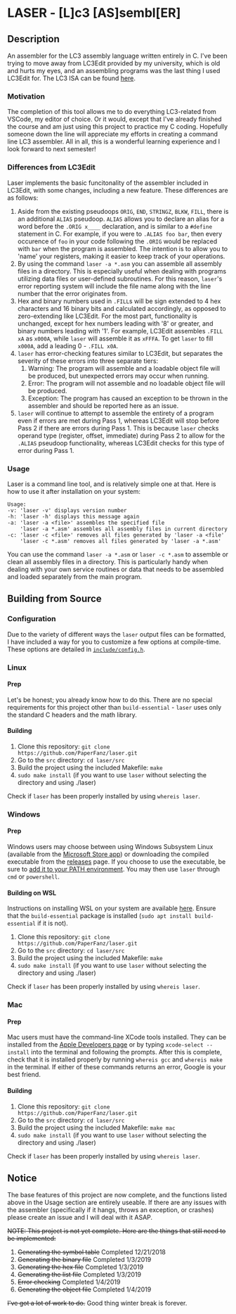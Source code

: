 # LASER - [**L**]c3 [**AS**]sembl[**ER**]

## Description

An assembler for the LC3 assembly language written entirely in C. I've been trying to move away from LC3Edit provided by my university, which is old and hurts my eyes, and an assembling programs was the last thing I used LC3Edit for. The LC3 ISA can be found [here][2].

### Motivation

The completion of this tool allows me to do everything LC3-related from VSCode, my editor of choice. Or it would, except that I've already finished the course and am just using this project to practice my C coding. Hopefully someone down the line will appreciate my efforts in creating a command line LC3 assembler. All in all, this is a wonderful learning experience and I look forward to next semester!

### Differences from LC3Edit

Laser implements the basic funcitonality of the assembler included in LC3Edit, with some changes, including a new feature. These differences are as follows:

1. Aside from the existing pseudoops `ORIG`, `END`, `STRINGZ`, `BLKW`, `FILL`, there is an additional `ALIAS` pseudoop. `ALIAS` allows you to declare an alias for a word before the `.ORIG x____` declaration, and is similar to a `#define` statement in C. For example, if you were to `.ALIAS foo bar`, then every occurence of `foo` in your code following the `.ORIG` would be replaced with `bar` when the program is assembled. The intention is to allow you to 'name' your registers, making it easier to keep track of your operations.
2. By using the command `laser -a *.asm` you can assemble all assembly files in a directory. This is especially useful when dealing with programs utilizing data files or user-defined subroutines. For this reason, `laser`'s error reporting system will include the file name along with the line number that the error originates from.
3. Hex and binary numbers used in `.FILL`s will be sign extended to 4 hex characters and 16 binary bits and calculated accordingly, as opposed to zero-extending like LC3Edit. For the most part, functionality is unchanged, except for hex numbers leading with '8' or greater, and binary numbers leading with '1'. For example, LC3Edit assembles `.FILL xA` as `x000A`, while `laser` will assemble it as `xFFFA`. To get `laser` to fill `x000A`, add a leading 0 - `.FILL x0A`.
4. `laser` has error-checking features similar to LC3Edit, but separates the severity of these errors into three separate tiers:
   1. Warning: The program will assemble and a loadable object file will be produced, but unexpected errors may occur when running.
   2. Error: The program will not assemble and no loadable object file will be produced.
   3. Exception: The program has caused an exception to be thrown in the assembler and should be reported here as an issue.
5. `laser` will continue to attempt to assemble the entirety of a program even if errors are met during Pass 1, whereas LC3Edit will stop before Pass 2 if there are errors during Pass 1. This is because `laser` checks operand type (register, offset, immediate) during Pass 2 to allow for the `.ALIAS` pseudoop functionality, whereas LC3Edit checks for this type of error during Pass 1.

### Usage

Laser is a command line tool, and is relatively simple one at that. Here is how to use it after installation on your system:

```
Usage:
-v: 'laser -v' displays version number
-h: 'laser -h' displays this message again
-a: 'laser -a <file>' assembles the specified file
    'laser -a *.asm' assembles all assembly files in current directory
-c: 'laser -c <file>' removes all files generated by 'laser -a <file'
    'laser -c *.asm' removes all files generated by 'laser -a *.asm'
```
You can use the command `laser -a *.asm` or `laser -c *.asm` to assemble or clean all assembly files in a directory. This is particularly handy when dealing with your own service routines or data that needs to be assembled and loaded separately from the main program.

## Building from Source

### Configuration

Due to the variety of different ways the `laser` output files can be formatted, I have included a way for you to customize a few options at compile-time. These options are detailed in [`include/config.h`](./include/config.h).

### Linux

#### Prep

Let's be honest; you already know how to do this. There are no special requirements for this project other than `build-essential` - `laser` uses only the standard C headers and the math library.

#### Building

1. Clone this repository: `git clone https://github.com/PaperFanz/laser.git`
2. Go to the `src` directory: `cd laser/src`
3. Build the project using the included Makefile: `make`
4. `sudo make install` (if you want to use `laser` without selecting the directory and using ./laser)

Check if `laser` has been properly installed by using `whereis laser`.

### Windows

#### Prep

Windows users may choose between using Windows Subsystem Linux (available from the [Microsoft Store app][0]) or downloading the compiled executable from the [releases][3] page. If you choose to use the executable, be sure to [add it to your PATH environment][4]. You may then use `laser` through `cmd` or `powershell`.

#### Building on WSL

Instructions on installing WSL on your system are available [here][1]. Ensure that the `build-essential` package is installed (`sudo apt install build-essential` if it is not).

1. Clone this repository: `git clone https://github.com/PaperFanz/laser.git`
2. Go to the `src` directory: `cd laser/src`
3. Build the project using the included Makefile: `make`
4. `sudo make install` (if you want to use `laser` without selecting the directory and using ./laser)

Check if `laser` has been properly installed by using `whereis laser`.

### Mac

#### Prep

Mac users must have the command-line XCode tools installed. They can be installed from the [Apple Developers page](developer.apple.com) or by typing `xcode-select --install` into the terminal and following the prompts. After this is complete, check that it is installed properly by running `whereis gcc` and `whereis make` in the terminal. If either of these commands returns an error, Google is your best friend.

#### Building

1. Clone this repository: `git clone https://github.com/PaperFanz/laser.git`
2. Go to the `src` directory: `cd laser/src`
3. Build the project using the included Makefile: `make mac`
4. `sudo make install` (if you want to use `laser` without selecting the directory and using ./laser)

Check if `laser` has been properly installed by using `whereis laser`.

## Notice

The base features of this project are now complete, and the functions listed above in the Usage section are entirely useable. If there are any issues with the assembler (specifically if it hangs, throws an exception, or crashes) please create an issue and I will deal with it ASAP.

~~NOTE: This project is not yet complete. Here are the things that still need to be implemented:~~

1. ~~Generating the symbol table~~	Completed 12/21/2018
2. ~~Generating the binary file~~	Completed 1/3/2019
3. ~~Generating the hex file~~		Completed 1/3/2019
4. ~~Generating the list file~~		Completed 1/3/2019
5. ~~Error checking~~				Completed 1/4/2019
6. ~~Generating the object file~~	Completed 1/4/2019

~~I've got a lot of work to do.~~ Good thing winter break is forever.

[0]: https://www.microsoft.com/en-us/p/ubuntu-1804-lts/9n9tngvndl3q?activetab=pivot:overviewtab

[1]: https://docs.microsoft.com/en-us/windows/wsl/install-win10

[2]: https://justinmeiners.github.io/lc3-vm/supplies/lc3-isa.pdf

[3]: https://github.com/PaperFanz/laser/releases/tag/v1.0.0

[4]: https://helpdeskgeek.com/windows-10/add-windows-path-environment-variable/